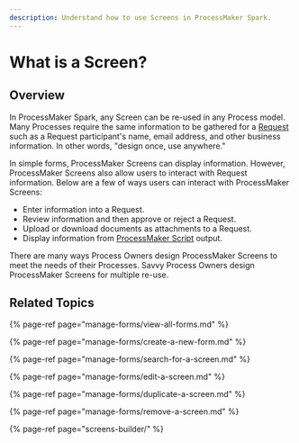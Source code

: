 ```yaml
---
description: Understand how to use Screens in ProcessMaker Spark.
---
```


# What is a Screen?

## Overview

In ProcessMaker Spark, any Screen can be re-used in any Process model. Many Processes require the same information to be gathered for a [Request](../../using-processmaker/requests/what-is-a-request.md) such as a Request participant's name, email address, and other business information. In other words, "design once, use anywhere."

In simple forms, ProcessMaker Screens can display information. However, ProcessMaker Screens also allow users to interact with Request information. Below are a few of ways users can interact with ProcessMaker Screens:

* Enter information into a Request.
* Review information and then approve or reject a Request.
* Upload or download documents as attachments to a Request.
* Display information from [ProcessMaker Script](../scripts/what-is-a-script.md) output.

There are many ways Process Owners design ProcessMaker Screens to meet the needs of their Processes. Savvy Process Owners design ProcessMaker Screens for multiple re-use.

## Related Topics

{% page-ref page="manage-forms/view-all-forms.md" %}

{% page-ref page="manage-forms/create-a-new-form.md" %}

{% page-ref page="manage-forms/search-for-a-screen.md" %}

{% page-ref page="manage-forms/edit-a-screen.md" %}

{% page-ref page="manage-forms/duplicate-a-screen.md" %}

{% page-ref page="manage-forms/remove-a-screen.md" %}

{% page-ref page="screens-builder/" %}

